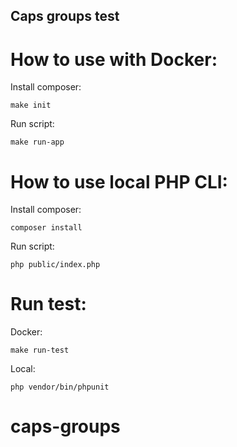 ## Caps groups test

How to use with Docker:
=========================
Install composer:
```
make init 
```
Run script:
```
make run-app 
```

How to use local PHP CLI:
=========================
Install composer:
```
composer install
```

Run script:
```
php public/index.php 
```

Run test:
=========================
Docker:
```
make run-test
```

Local:
```
php vendor/bin/phpunit
```

# caps-groups
